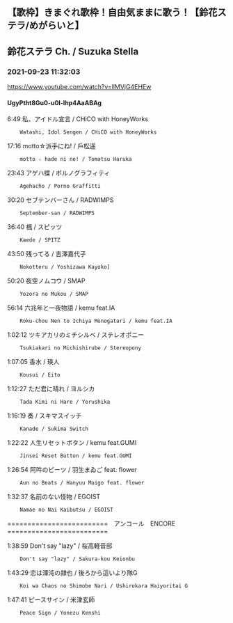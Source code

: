 ## 【歌枠】きまぐれ歌枠！自由気ままに歌う！【鈴花ステラ/めがらいと】
## 鈴花ステラ Ch. / Suzuka Stella
### 2021-09-23 11:32:03
https://www.youtube.com/watch?v=llMVjG4EHEw
#### UgyPtht8Gu0-u0I-lhp4AaABAg
6:49	私、アイドル宣言 / CHiCO with HoneyWorks

		Watashi, Idol Sengen / CHiCO with HoneyWorks



17:16	motto☆派手にね! / 戶松遥

		motto ☆ hade ni ne! / Tomatsu Haruka



23:43	アゲハ蝶 / ポルノグラフィティ

		Agehacho / Porno Graffitti



30:20	セブテンバーさん / RADWIMPS

		September-san / RADWIMPS



36:40	楓 / スピッツ

		Kaede / SPITZ



43:50	残ってる / 吉澤嘉代子

		Nokotteru / Yoshizawa Kayoko]



50:20	夜空ノムコウ / SMAP

		Yozora no Mukou / SMAP



56:14	六兆年と一夜物語 / kemu feat.IA

		Roku-chou Nen to Ichiya Monogatari / kemu feat.IA



1:02:12	ツキアカリのミチシルベ / ステレオポニー

		Tsukiakari no Michishirube / Stereopony



1:07:05	香水 / 瑛人

		Kousui / Eito



1:12:27	ただ君に晴れ / ヨルシカ

		Tada Kimi ni Hare / Yorushika



1:16:19	奏 / スキマスイッチ

		Kanade / Sukima Switch



1:22:22	人生リセットボタン / kemu feat.GUMI

		Jinsei Reset Button / kemu feat.GUMI



1:26:54	阿吽のビーツ / 羽生まゐご feat. flower

		Aun no Beats / Hanyuu Maigo feat. flower



1:32:37	名前のない怪物 / EGOIST

		Namae no Nai Kaibutsu / EGOIST



=========================　アンコール　ENCORE　=========================



1:38:59	Don't say "lazy" / 桜高軽音部

		Don't say "lazy" / Sakura-kou Keionbu



1:43:29	恋は渾沌の隷也 / 後ろから這いより隊G

		Koi wa Chaos no Shimobe Nari / Ushirokara Haiyoritai G



1:47:41	ピースサイン / 米津玄師

		Peace Sign / Yonezu Kenshi

